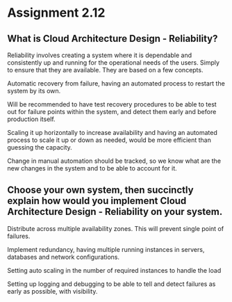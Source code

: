 # Assignment 2.12

## What is Cloud Architecture Design - Reliability?

Reliability involves creating a system where it is dependable and consistently up and running for the operational needs of the users. Simply to ensure that they are available. They are based on a few concepts.

Automatic recovery from failure, having an automated process to restart the system by its own.

Will be recommended to have test recovery procedures to be able to test out for failure points within the system, and detect them early and before production itself.

Scaling it up horizontally to increase availability and having an automated process to scale it up or down as needed, would be more efficient than guessing the capacity.

Change in manual automation should be tracked, so we know what are the new changes in the system and to be able to account for it.

## Choose your own system, then succinctly explain how would you implement Cloud Architecture Design - Reliability on your system.

Distribute across multiple availability zones. This will prevent single point of failures.

Implement redundancy, having multiple running instances in servers, databases and network configurations. 

Setting auto scaling in the number of required instances to handle the load

Setting up logging and debugging to be able to tell and detect failures as early as possible, with visibility.


